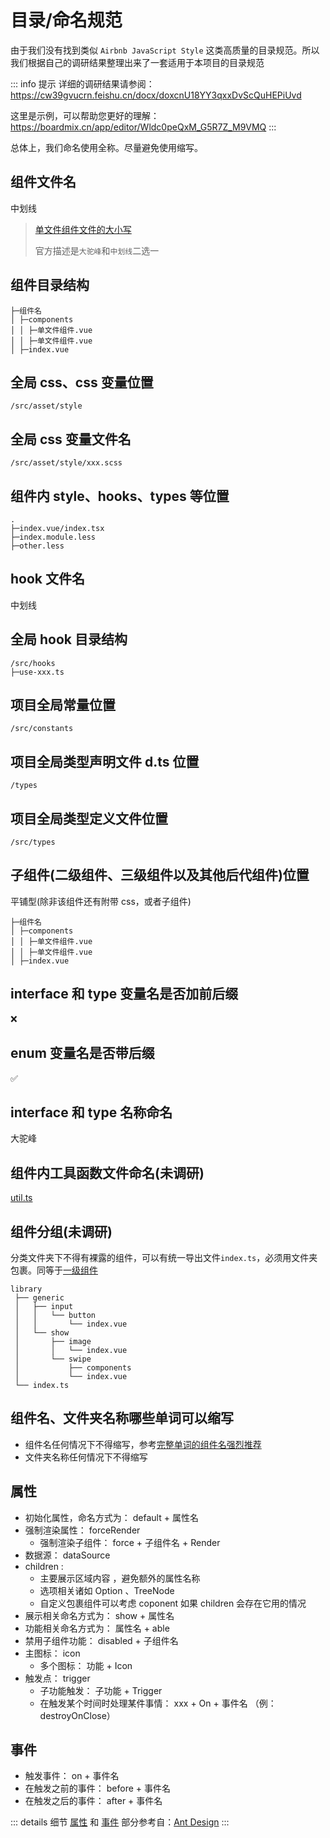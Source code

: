 # 目录/命名规范

由于我们没有找到类似 `Airbnb JavaScript Style` 这类高质量的目录规范。所以我们根据自己的调研结果整理出来了一套适用于本项目的目录规范

::: info 提示
详细的调研结果请参阅：https://cw39gvucrn.feishu.cn/docx/doxcnU18YY3qxxDvScQuHEPiUvd

这里是示例，可以帮助您更好的理解：https://boardmix.cn/app/editor/Wldc0peQxM_G5R7Z_M9VMQ
:::

总体上，我们命名使用全称。尽量避免使用缩写。

## 组件文件名

中划线

> [单文件组件文件的大小写](https://v2.cn.vuejs.org/v2/style-guide/index.html#%E5%8D%95%E6%96%87%E4%BB%B6%E7%BB%84%E4%BB%B6%E6%96%87%E4%BB%B6%E5%90%8D%E7%9A%84%E5%A4%A7%E5%B0%8F%E5%86%99%E5%BC%BA%E7%83%88%E6%8E%A8%E8%8D%90)
>
> 官方描述是`大驼峰`和`中划线`二选一

## 组件目录结构

```text
├─组件名
│ ├─components
│ │ ├─单文件组件.vue
│ │ ├─单文件组件.vue
│ ├─index.vue
```

## 全局 css、css 变量位置

```text
/src/asset/style
```

## 全局 css 变量文件名

```text
/src/asset/style/xxx.scss
```

## 组件内 style、hooks、types 等位置

```text
.
├─index.vue/index.tsx
├─index.module.less
├─other.less
```

## hook 文件名

中划线

## 全局 hook 目录结构

```text
/src/hooks
├─use-xxx.ts
```

## 项目全局常量位置

```
/src/constants
```

## 项目全局类型声明文件 d.ts 位置

```
/types
```

## 项目全局类型定义文件位置

```
/src/types
```

## 子组件(二级组件、三级组件以及其他后代组件)位置

平铺型(除非该组件还有附带 css，或者子组件)

```
├─组件名
│ ├─components
│ │ ├─单文件组件.vue
│ │ ├─单文件组件.vue
│ ├─index.vue
```

## interface 和 type 变量名是否加前后缀

❌

## enum 变量名是否带后缀

✅

## interface 和 type 名称命名

大驼峰

## 组件内工具函数文件命名(未调研)

[util.ts](https://pro.ant.design/zh-CN/docs/folder#:~:text=%7C%20%20%20%E2%94%94%E2%94%80%E2%94%80-,util.ts,-//%20%E8%BF%99%E9%87%8C%E5%8F%AF%E4%BB%A5%E6%9C%89)

## 组件分组(未调研)

分类文件夹下不得有裸露的组件，可以有统一导出文件`index.ts`，必须用文件夹包裹。同等于[一级组件](https://cw39gvucrn.feishu.cn/docx/doxcnU18YY3qxxDvScQuHEPiUvd#doxcnJ7d7uW5YKUIRjGt4y1sELf)

```
library
 ├── generic
 │   ├── input
 │   │   └── button
 │   │       └── index.vue
 │   └── show
 │       ├── image
 │       │   └── index.vue
 │       └── swipe
 │           ├── components
 │           └── index.vue
 └── index.ts
```

## 组件名、文件夹名称哪些单词可以缩写

- 组件名任何情况下不得缩写，参考[完整单词的组件名强烈推荐](https://v2.cn.vuejs.org/v2/style-guide/#%E5%AE%8C%E6%95%B4%E5%8D%95%E8%AF%8D%E7%9A%84%E7%BB%84%E4%BB%B6%E5%90%8D%E5%BC%BA%E7%83%88%E6%8E%A8%E8%8D%90)
- 文件夹名称任何情况下不得缩写

## 属性

- 初始化属性，命名方式为： default + 属性名
- 强制渲染属性： forceRender
  - 强制渲染子组件： force + 子组件名 + Render
- 数据源： dataSource
- children :
  - 主要展示区域内容 ，避免额外的属性名称
  - 选项相关诸如 Option 、TreeNode
  - 自定义包裹组件可以考虑 coponent 如果 children 会存在它用的情况
- 展示相关命名方式为： show + 属性名
- 功能相关命名方式为： 属性名 + able
- 禁用子组件功能： disabled + 子组件名
- 主图标： icon
  - 多个图标： 功能 + Icon
- 触发点： trigger
  - 子功能触发： 子功能 + Trigger
  - 在触发某个时间时处理某件事情： xxx + On + 事件名 （例：destroyOnClose）

## 事件

- 触发事件： on + 事件名
- 在触发之前的事件： before + 事件名
- 在触发之后的事件： after + 事件名

::: details 细节
[属性](#属性) 和 [事件](#事件) 部分参考自：[Ant Design](https://github.com/ant-design/ant-design/wiki/API-Naming-rules)
:::
